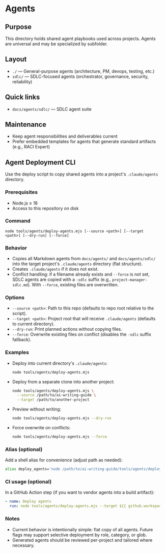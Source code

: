 # Agents

## Purpose
This directory holds shared agent playbooks used across projects. Agents are universal and may be
specialized by subfolder.

## Layout
- `./` — General-purpose agents (architecture, PM, devops, testing, etc.)
- `sdlc/` — SDLC-focused agents (orchestrator, governance, security, reliability)

## Quick links
- `docs/agents/sdlc/` — SDLC agent suite

## Maintenance
- Keep agent responsibilities and deliverables current
- Prefer embedded templates for agents that generate standard artifacts (e.g., RACI Expert)

## Agent Deployment CLI

Use the deploy script to copy shared agents into a project's `.claude/agents` directory.

### Prerequisites
- Node.js ≥ 18
- Access to this repository on disk

### Command
```
node tools/agents/deploy-agents.mjs [--source <path>] [--target <path>] [--dry-run] [--force]
```

### Behavior
- Copies all Markdown agents from `docs/agents/` and `docs/agents/sdlc/` into the target
  project's `.claude/agents` directory (flat structure).
- Creates `.claude/agents` if it does not exist.
- Conflict handling: if a filename already exists and `--force` is not set, SDLC agents are copied
  with a `-sdlc` suffix (e.g., `project-manager-sdlc.md`). With `--force`, existing files are
  overwritten.

### Options
- `--source <path>`: Path to this repo (defaults to repo root relative to the script).
- `--target <path>`: Project root that will receive `.claude/agents` (defaults to current directory).
- `--dry-run`: Print planned actions without copying files.
- `--force`: Overwrite existing files on conflict (disables the `-sdlc` suffix fallback).

### Examples
- Deploy into current directory's `.claude/agents`:
  ```bash
  node tools/agents/deploy-agents.mjs
  ```
- Deploy from a separate clone into another project:
  ```bash
  node tools/agents/deploy-agents.mjs \
    --source /path/to/ai-writing-guide \
    --target /path/to/another-project
  ```
- Preview without writing:
  ```bash
  node tools/agents/deploy-agents.mjs --dry-run
  ```
- Force overwrite on conflicts:
  ```bash
  node tools/agents/deploy-agents.mjs --force
  ```

### Alias (optional)
Add a shell alias for convenience (adjust path as needed):
```bash
alias deploy_agents='node /path/to/ai-writing-guide/tools/agents/deploy-agents.mjs'
```

### CI usage (optional)
In a GitHub Action step (if you want to vendor agents into a build artifact):
```yaml
- name: Deploy agents
  run: node tools/agents/deploy-agents.mjs --target ${{ github.workspace }}
```

### Notes
- Current behavior is intentionally simple: flat copy of all agents. Future flags may support
  selective deployment by role, category, or glob.
- Generated agents should be reviewed per-project and tailored where necessary.
